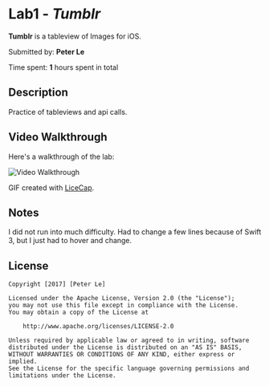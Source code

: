 # Lab1 - *Tumblr*

**Tumblr** is a tableview of Images for iOS.

Submitted by: **Peter Le**

Time spent: **1** hours spent in total

## Description
Practice of tableviews and api calls.


## Video Walkthrough 

Here's a walkthrough of the lab:

<img src='http://i.imgur.com/TT5mKCx.gif' title='Video Walkthrough' width='' alt='Video Walkthrough' />

GIF created with [LiceCap](http://www.cockos.com/licecap/).

## Notes

I did not run into much difficulty. Had to change a few lines because of Swift 3, but I just had to hover and change.

## License

    Copyright [2017] [Peter Le]

    Licensed under the Apache License, Version 2.0 (the "License");
    you may not use this file except in compliance with the License.
    You may obtain a copy of the License at

        http://www.apache.org/licenses/LICENSE-2.0

    Unless required by applicable law or agreed to in writing, software
    distributed under the License is distributed on an "AS IS" BASIS,
    WITHOUT WARRANTIES OR CONDITIONS OF ANY KIND, either express or implied.
    See the License for the specific language governing permissions and
    limitations under the License.
